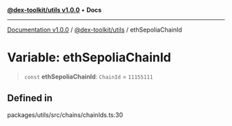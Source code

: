 [**@dex-toolkit/utils v1.0.0**](../README.md) • **Docs**

***

[Documentation v1.0.0](../../../packages.md) / [@dex-toolkit/utils](../README.md) / ethSepoliaChainId

# Variable: ethSepoliaChainId

> `const` **ethSepoliaChainId**: `ChainId` = `11155111`

## Defined in

packages/utils/src/chains/chainIds.ts:30
